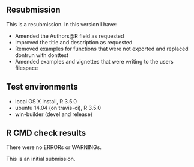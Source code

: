## Resubmission
This is a resubmission. In this version I have:

* Amended the Authors@R field as requested
* Improved the title and description as requested
* Removed examples for functions that were not exported and replaced dontrun with donttest
* Amended examples and vignettes that were writing to the users filespace

## Test environments
* local OS X install, R 3.5.0
* ubuntu 14.04 (on travis-ci), R 3.5.0
* win-builder (devel and release)

## R CMD check results
There were no ERRORs or WARNINGs.

This is an initial submission.